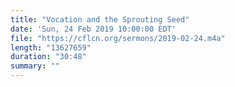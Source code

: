 ```yaml
---
title: "Vocation and the Sprouting Seed"
date: 'Sun, 24 Feb 2019 10:00:00 EDT'
file: "https://cflcn.org/sermons/2019-02-24.m4a"
length: "13627659"
duration: "30:48"
summary: ""
---
```


